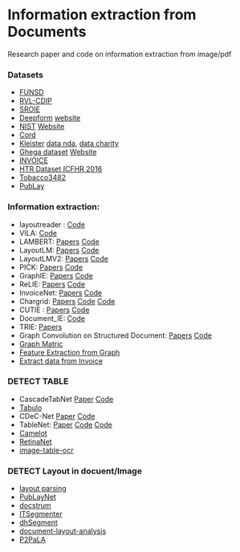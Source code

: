 # Information extraction from Documents
Research paper and code on information extraction from image/pdf

### Datasets
 * [FUNSD](https://guillaumejaume.github.io/FUNSD/)
 * [RVL-CDIP](https://www.cs.cmu.edu/~aharley/rvl-cdip/)
 * [SROIE](https://rrc.cvc.uab.es/#)
 * [Deepform](https://github.com/jstray/deepform) [website](https://wandb.ai/deepform/political-ad-extraction/benchmark)
 * [NIST](https://s3.amazonaws.com/nist-srd/SD2/users_guide_sd2.pdf) [Website](https://www.nist.gov/srd/nist-special-database-2)
 * [Cord](https://github.com/clovaai/cord)
 * [Kleister](https://arxiv.org/abs/2003.02356) [data nda](https://github.com/applicaai/kleister-nda), [data charity](https://github.com/applicaai/kleister-charity)
 * [Ghega dataset](https://arxiv.org/abs/1906.02427) [Website](https://machinelearning.inginf.units.it/data-and-tools/ghega-dataset)
 * [INVOICE](https://drive.google.com/drive/folders/1FsV9TFw31m-RZ544ZY0MWIzEG8dtR7mK) 
 * [HTR Dataset ICFHR 2016](https://zenodo.org/record/1297399#.X0zmA9P7TUI)
 * [Tobacco3482](https://lampsrv02.umiacs.umd.edu/projdb/project.php?id=72)
 * [PubLay](https://github.com/ibm-aur-nlp/PubLayNet)
 
### Information extraction:
 * layoutreader : [Code](https://github.com/microsoft/unilm/tree/master/layoutreader)
 * VILA: [Code](https://github.com/allenai/VILA)
 * LAMBERT:  [Papers](https://arxiv.org/pdf/2002.08087.pdf)  [Code](https://github.com/applicaai/lambert)
 * LayoutLM:  [Papers](https://arxiv.org/pdf/1912.13318.pdf)  [Code](https://github.com/microsoft/unilm/tree/master/layoutlm)
 * LayoutLMV2:  [Papers](https://arxiv.org/pdf/2012.14740v1.pdf)  [Code](https://github.com/microsoft/unilm/tree/master/layoutlmv2)
 * PICK: [Papers](https://arxiv.org/pdf/2004.07464v3.pdf)  [Code](https://github.com/wenwenyu/PICK-pytorch)
 * GraphIE: [Papers](https://arxiv.org/abs/1810.13083)  [Code](https://github.com/thomas0809/GraphIE)
 * ReLIE: [Papers](https://www.aclweb.org/anthology/2020.acl-main.580/)  [Code](https://github.com/Praneet9/Representation-Learning-for-Information-Extraction)
 * InvoiceNet: [Papers](https://arxiv.org/pdf/1812.07248.pdf)  [Code](https://github.com/naiveHobo/InvoiceNet)
 * Chargrid: [Papers](https://arxiv.org/pdf/1809.08799v1.pdf)  [Code](https://github.com/sciencefictionlab/chargrid-pytorch) [Code](https://github.com/thanhhau097/chargrid2d)
 * CUTIE : [Papers](https://arxiv.org/pdf/1903.12363v4.pdf)  [Code](https://github.com/vsymbol/CUTIE)
 * Document_IE: [Code](https://github.com/lulia0228/Document_IE)
 * TRIE: [Papers](https://arxiv.org/pdf/2005.13118v2.pdf)
 * Graph Convolution on Structured Document: [Papers](https://nanonets.com/blog/information-extraction-graph-convolutional-networks/)  [Code](https://github.com/dhavalpotdar/Graph-Convolution-on-Structured-Documents)
 * [Graph Matric](https://colab.research.google.com/drive/1CjicFAgc1PtSYBmQKt3OccsOHyf0a5MU#scrollTo=C_Lkp4sqeg8T)
 * [Feature Extraction from Graph](https://colab.research.google.com/drive/1ZkS9YkFgWMR39e9yf5BxcyqPQR4T_hZ1#scrollTo=C_Lkp4sqeg8T)
 * [Extract data from Invoice](https://medium.com/@vigneshgig/how-to-extract-the-structure-of-invoice-data-using-tensorflow-api-faster-crnn-object-detection-8aa15c12bb46)
  
 ### DETECT TABLE
 * CascadeTabNet [Paper](https://arxiv.org/ftp/arxiv/papers/2004/2004.12629.pdf) [Code](https://github.com/DevashishPrasad/CascadeTabNet)
 * [Tabulo ](https://github.com/interviewBubble/Tabulo)
 * CDeC-Net [Paper](https://arxiv.org/pdf/2008.10831v1.pdf)  [Code](https://github.com/mdv3101/CDeCNet)
* TableNet: [Paper](https://arxiv.org/pdf/2001.01469.pdf)  [Code](https://github.com/tomassosorio/OCR_tablenet) [Code](https://github.com/jainammm/TableNet)
* [Camelot](https://github.com/atlanhq/camelot)
* [RetinaNet](https://medium.com/@djajafer/pdf-table-extraction-with-keras-retinanet-173a13371e89)
* [image-table-ocr](https://github.com/eihli/image-table-ocr#orgb3d60f1)


### DETECT Layout in docuent/Image

* [layout parsing](https://github.com/Layout-Parser/layout-parser)
* [PubLayNet](https://github.com/phamquiluan/PubLayNet)
* [docstrum](https://github.com/chulwoopack/docstrum)
* [ITSegmenter](https://github.com/JFBarryLi/ITSegmenter)
* [dhSegment](https://github.com/dhlab-epfl/dhSegment)
* [document-layout-analysis](https://github.com/rbaguila/document-layout-analysis)
* [P2PaLA](https://github.com/lquirosd/P2PaLA)

